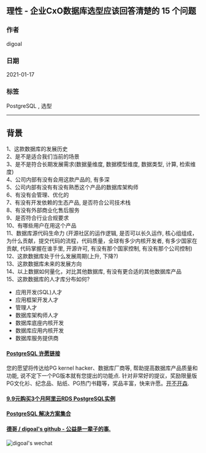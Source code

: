 ## 理性 - 企业CxO数据库选型应该回答清楚的 15 个问题   
            
### 作者            
digoal            
            
### 日期            
2021-01-17            
            
### 标签            
PostgreSQL , 选型      
            
----            
            
## 背景         
1、这款数据库的发展历史  
2、是不是适合我们当前的场景  
3、是不是符合长期发展需求(数据量维度, 数据模型维度, 数据类型, 计算, 检索维度)  
4、公司内部有没有会用这款产品的, 有多深  
5、公司内部有没有有没有熟悉这个产品的数据库架构师  
6、有没有会管理、优化的  
7、有没有开发依赖的生态产品, 是否符合公司技术栈  
8、有没有外部商业化售后服务  
9、是否符合行业合规要求  
10、有哪些用户在用这个产品  
11、数据库源代码生命力 (开源社区的运作逻辑, 是否可以长久运作, 核心组组成，为什么贡献，提交代码的流程，代码质量，全球有多少内核开发者, 有多少国家在贡献, 代码掌握在谁手里, 开源许可, 有没有那个国家控制, 有没有那个公司控制)  
12、这款数据库处于什么发展周期(上升, 下降?)  
13、这款数据库未来的发展方向  
14、以上数据如何量化，对比其他数据库, 有没有更合适的其他数据库产品  
15、这款数据库的人才库分布如何?  
- 应用开发(SQL)人才  
- 应用框架开发人才  
- 管理人才  
- 数据库架构师人才  
- 数据库底座内核开发  
- 数据库应用内核开发  
- 数据库服务提供商  
   
  
#### [PostgreSQL 许愿链接](https://github.com/digoal/blog/issues/76 "269ac3d1c492e938c0191101c7238216")
您的愿望将传达给PG kernel hacker、数据库厂商等, 帮助提高数据库产品质量和功能, 说不定下一个PG版本就有您提出的功能点. 针对非常好的提议，奖励限量版PG文化衫、纪念品、贴纸、PG热门书籍等，奖品丰富，快来许愿。[开不开森](https://github.com/digoal/blog/issues/76 "269ac3d1c492e938c0191101c7238216").  
  
  
#### [9.9元购买3个月阿里云RDS PostgreSQL实例](https://www.aliyun.com/database/postgresqlactivity "57258f76c37864c6e6d23383d05714ea")
  
  
#### [PostgreSQL 解决方案集合](https://yq.aliyun.com/topic/118 "40cff096e9ed7122c512b35d8561d9c8")
  
  
#### [德哥 / digoal's github - 公益是一辈子的事.](https://github.com/digoal/blog/blob/master/README.md "22709685feb7cab07d30f30387f0a9ae")
  
  
![digoal's wechat](../pic/digoal_weixin.jpg "f7ad92eeba24523fd47a6e1a0e691b59")
  
